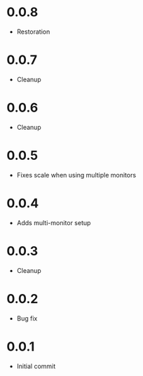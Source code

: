 # 0.0.8

-   Restoration

# 0.0.7

-   Cleanup

# 0.0.6

-   Cleanup

# 0.0.5

-   Fixes scale when using multiple monitors

# 0.0.4

-   Adds multi-monitor setup

# 0.0.3

-   Cleanup

# 0.0.2

-   Bug fix

# 0.0.1

-   Initial commit
